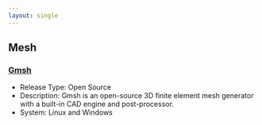 ```yaml
---
layout: single
---
```


## Mesh

### [Gmsh](http://gmsh.info/)
* Release Type: Open Source
* Description: Gmsh is an open-source 3D finite element mesh generator with a built-in CAD engine and post-processor. 
* System: Linux and Windows
